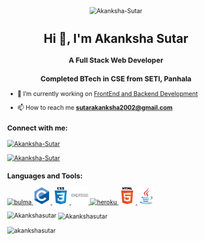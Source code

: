 <div align="center">
<img src="https://steamuserimages-a.akamaihd.net/ugc/1750192580777325570/34439813918391F33D5B5A681CD1E2F8035056C2/?imw=637&imh=358&ima=fit&impolicy=Letterbox&imcolor=%23000000&letterbox=true" alt="Akanksha-Sutar" />
</div>
<h1 align="center">Hi 👋, I'm Akanksha Sutar</h1>
<h3 align="center">A Full Stack Web Developer</h3>
<h3 align="center">Completed BTech in CSE from SETI, Panhala</h3>


- 🔭 I’m currently working on [FrontEnd and Backend Development](https://github.com/Akanksha-Sutar)

- 📫 How to reach me **sutarakanksha2002@gmail.com**

<h3 align="left">Connect with me:</h3>
<p align="left">

<a href="https://linkedin.com/in/Akanksha-Sutar" target="blank"><img align="center" src="https://raw.githubusercontent.com/rahuldkjain/github-profile-readme-generator/master/src/images/icons/Social/linked-in-alt.svg" alt="Akanksha-Sutar" height="30" width="40" /></a>

<a href="https://instagram.com/Akshu__1922" target="blank"><img align="center" src="https://raw.githubusercontent.com/rahuldkjain/github-profile-readme-generator/master/src/images/icons/Social/instagram.svg" alt="Akanksha-Sutar" height="30" width="40" /></a>

<h3 align="left">Languages and Tools:</h3>
<p align="left"> <a href="https://bulma.io/" target="_blank" rel="noreferrer"> <img src="https://raw.githubusercontent.com/gilbarbara/logos/804dc257b59e144eaca5bc6ffd16949752c6f789/logos/bulma.svg" alt="bulma" width="40" height="40"/> </a> 
  <a href="https://www.cprogramming.com/" target="_blank" rel="noreferrer"> <img src="https://raw.githubusercontent.com/devicons/devicon/master/icons/c/c-original.svg" alt="c" width="40" height="40"/> </a> <a href="https://www.w3schools.com/css/" target="_blank" rel="noreferrer"> <img src="https://raw.githubusercontent.com/devicons/devicon/master/icons/css3/css3-original-wordmark.svg" alt="css3" width="40" height="40"/> </a> <a href="https://expressjs.com" target="_blank" rel="noreferrer"> <img src="https://raw.githubusercontent.com/devicons/devicon/master/icons/express/express-original-wordmark.svg" alt="express" width="40" height="40"/> </a>  <a href="https://heroku.com" target="_blank" rel="noreferrer"> <img src="https://www.vectorlogo.zone/logos/heroku/heroku-icon.svg" alt="heroku" width="40" height="40"/> </a> <a href="https://www.w3.org/html/" target="_blank" rel="noreferrer"> <img src="https://raw.githubusercontent.com/devicons/devicon/master/icons/html5/html5-original-wordmark.svg" alt="html5" width="40" height="40"/> </a> <a href="https://www.java.com" target="_blank" rel="noreferrer"> <img src="https://raw.githubusercontent.com/devicons/devicon/master/icons/java/java-original.svg" alt="java" width="40" height="40"/> </a>  </p>

<p><img align="left" src="https://github-readme-stats.vercel.app/api/top-langs?username=Akanksha-Sutar&show_icons=true&locale=en&layout=compact" alt="Akankshasutar" /></p>

<p>&nbsp;<img align="center" src="https://github-readme-stats.vercel.app/api?username=Akanksha-Sutar&show_icons=true&locale=en" alt="Akankshasutar" /></p>

<p><img align="center" src="https://github-readme-streak-stats.herokuapp.com/?user=Akanksha-Sutar&" alt="akankshasutar" /></p>
